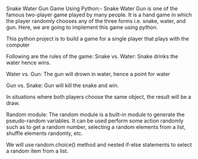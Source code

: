 Snake Water Gun Game Using Python:-
Snake Water Gun is one of the famous two-player game played by many people. It is a hand game in which the player randomly chooses any of the three forms i.e. snake, water, and gun. Here, we are going to implement this game using python.

This python project is to build a game for a single player that plays with the computer

Following are the rules of the game:
Snake vs. Water: Snake drinks the water hence wins.

Water vs. Gun: The gun will drown in water, hence a point for water

Gun vs. Snake: Gun will kill the snake and win.

In situations where both players choose the same object, the result will be a draw.

Random module:
The random module is a built-in module to generate the pseudo-random variables. It can be used perform some action randomly such as to get a random number, selecting a random elements from a list, shuffle elements randomly, etc.

We will use random.choice() method and nested if-else statements to select a random item from a list.

